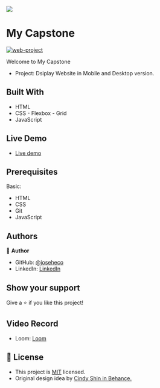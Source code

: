 ![](https://img.shields.io/badge/Microverse-blueviolet)

# My Capstone



<a href="https://ibb.co/XV8Tvdx"><img src="https://i.ibb.co/nRCS5VM/web-project.jpg" alt="web-project" border="0"></a>

Welcome to My Capstone

- Project: Dsiplay Website in Mobile and Desktop version.

## Built With

- HTML
- CSS - Flexbox - Grid
- JavaScript


## Live Demo

- [Live demo](https://joseheco.github.io/Capstone1/)

## Prerequisites

Basic:
  - HTML
  - CSS
  - Git
  - JavaScript

## Authors

👤 **Author**

- GitHub: [@joseheco](https://github.com/joseheco)
- LinkedIn: [LinkedIn](https://linkedin.com/in/joseherreraco)


## Show your support

Give a ⭐️ if you like this project!

## Video Record

- Loom: [Loom](https://www.loom.com/share/8d9425e339e24ad985c18e4f5def132d)


## 📝 License

- This project is [MIT](./MIT.md) licensed.
- Original design idea by [Cindy Shin in Behance.](https://www.behance.net/adagio07)
